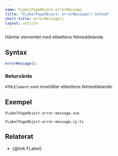 ```yaml
---
name: FLabelPageObject.errorMessage
title: "FLabelPageObject: errorMessage() method"
short-title: errorMessage()
layout: article
---
```


Hämtar elementet med etikettens felmeddelande.

## Syntax

```ts
errorMessage();
```

### Returvärde

`HTMLElement` som innehåller etikettens felmeddelande.

## Exempel

```import static
FLabelPageObject-error-message.vue
```

```import
FLabelPageObject-error-message.cy.ts
```

## Relaterat

- {@link FLabel}
